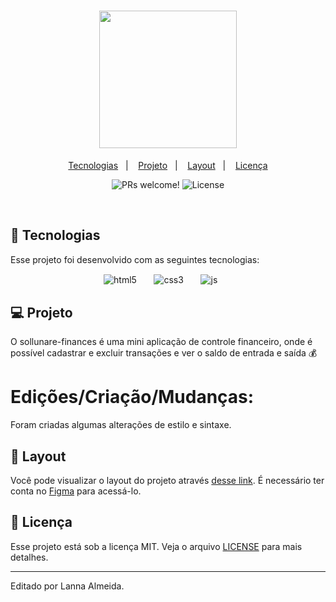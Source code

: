 
<h1 align="center">
  <img src="https://i.pinimg.com/originals/0b/cd/55/0bcd55d23ddd537787bf42cd7d0c4ae1.gif" width="220px">
</h1>

<p align="center">
  <a href="#-Tecnologias">Tecnologias</a>&nbsp;&nbsp;&nbsp;|&nbsp;&nbsp;&nbsp;
  <a href="#-Projeto">Projeto</a>&nbsp;&nbsp;&nbsp;|&nbsp;&nbsp;&nbsp;
  <a href="#-Layout">Layout</a>&nbsp;&nbsp;&nbsp;|&nbsp;&nbsp;&nbsp;
  <a href="#-Nemo-licença">Licença</a>
</p>

<p align="center">
 <img src="https://img.shields.io/static/v1?label=PRs&message=welcome&color=49AA26&labelColor=000000" alt="PRs welcome!" />

  <img alt="License" src="https://img.shields.io/static/v1?label=license&message=MIT&color=49AA26&labelColor=000000">
</p>

<br>
</h1>

## 🚀 Tecnologias

Esse projeto foi desenvolvido com as seguintes tecnologias:
<p align="center">
 <img align="center" alt="html5" src="https://img.shields.io/badge/HTML5-E34F26?style=for-the-badge&logo=html5&logoColor=white"    />&nbsp;&nbsp;&nbsp;&nbsp;&nbsp;&nbsp;
  <img align="center" alt="css3"src="https://img.shields.io/badge/CSS3-1572B6?style=for-the-badge&logo=css3&logoColor=white" />&nbsp;&nbsp;&nbsp;&nbsp;&nbsp;&nbsp;
  <img align="center" alt="js" src="https://img.shields.io/badge/JavaScript-F7DF1E?style=for-the-badge&logo=javascript&logoColor=black" />&nbsp;&nbsp;&nbsp;&nbsp;&nbsp;&nbsp;
</p>

## 💻 Projeto

O sollunare-finances é uma mini aplicação de controle financeiro, onde é possível cadastrar e excluir transações e ver o saldo de entrada e saída 💰

# Edições/Criação/Mudanças:

Foram criadas algumas alterações de estilo e sintaxe.

## 🔖 Layout

Você pode visualizar o layout do projeto através [desse link](https://www.figma.com/file/7Vu9DzUaCZIV4nibzkjgB4/dev.finance%24-Maratona-Discover). É necessário ter conta no [Figma](https://figma.com) para acessá-lo.

## :memo: Licença

Esse projeto está sob a licença MIT. Veja o arquivo [LICENSE](LICENSE.md) para mais detalhes.

---

Editado por Lanna Almeida.

